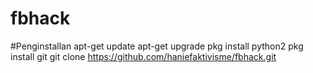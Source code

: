 # fbhack
#Penginstallan
apt-get update
apt-get upgrade
pkg install python2
pkg install git
git clone https://github.com/haniefaktivisme/fbhack.git
